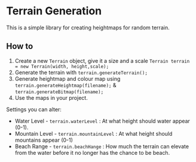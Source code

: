 # Terrain Generation

This is a simple library for creating heightmaps for random terrain.

## How to

1) Create a new `Terrain` object, give it a size and a scale `Terrain terrain = new Terrain(width, height,scale);`
2) Generate the terrain with `terrain.generateTerrain();`
3) Generate heightmap and colour map using `terrain.generateHeightmap(filename);` & `terrain.generateBitmap(filename);`
4) Use the maps in your project.

Settings you can alter:

- Water Level - `terrain.waterLevel` : At what height should water appear (0-1).
- Mountain Level - `terrain.mountainLevel` : At what height should mountains appear (0-1)
- Beach Range - `terrain.beachHange` : How much the terrain can elevate from the water before it no longer has the chance to be beach.